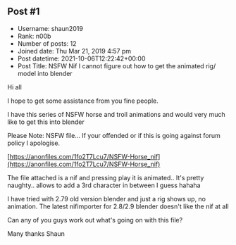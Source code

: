 ## Post #1
- Username: shaun2019
- Rank: n00b
- Number of posts: 12
- Joined date: Thu Mar 21, 2019 4:57 pm
- Post datetime: 2021-10-06T12:22:42+00:00
- Post Title: NSFW Nif I cannot figure out how to get the animated rig/ model into blender

Hi all

I hope to get some assistance from you fine people.

I have this series of NSFW horse and troll animations and would very much like to get this into blender

Please Note: NSFW file... If your offended or if this is going against forum policy I apologise.

[https://anonfiles.com/1fo2T7Lcu7/NSFW-Horse_nif](https://anonfiles.com/1fo2T7Lcu7/NSFW-Horse_nif)

The file attached is a nif and pressing play it is animated..
It's pretty naughty.. allows to add a 3rd character in between I guess hahaha

I have tried with 2.79 old version blender and just a rig shows up, no animation.
The latest nifimporter for 2.8/2.9 blender doesn't like the nif at all

Can any of you guys work out what's going on with this file?

Many thanks
Shaun
